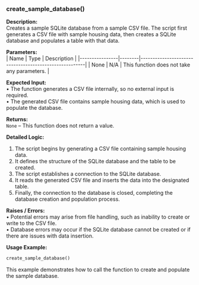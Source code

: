 ### create_sample_database()

**Description:**  
Creates a sample SQLite database from a sample CSV file. The script first generates a CSV file with sample housing data, then creates a SQLite database and populates a table with that data.

**Parameters:**  
| Name           | Type   | Description                                           |
|----------------|--------|-------------------------------------------------------|
| None           | N/A    | This function does not take any parameters.          |

**Expected Input:**  
• The function generates a CSV file internally, so no external input is required.  
• The generated CSV file contains sample housing data, which is used to populate the database.

**Returns:**  
`None` – This function does not return a value.

**Detailed Logic:**  
1. The script begins by generating a CSV file containing sample housing data.
2. It defines the structure of the SQLite database and the table to be created.
3. The script establishes a connection to the SQLite database.
4. It reads the generated CSV file and inserts the data into the designated table.
5. Finally, the connection to the database is closed, completing the database creation and population process.

**Raises / Errors:**  
• Potential errors may arise from file handling, such as inability to create or write to the CSV file.  
• Database errors may occur if the SQLite database cannot be created or if there are issues with data insertion.

**Usage Example:**  
```python
create_sample_database()
```  
This example demonstrates how to call the function to create and populate the sample database.